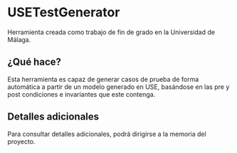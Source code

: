 # USETestGenerator
Herramienta creada como trabajo de fin de grado en la Universidad de Málaga.

## ¿Qué hace?
Esta herramienta es capaz de generar casos de prueba de forma automática a partir de un modelo generado en USE, basándose en las pre y post condiciones e invariantes que este contenga.

## Detalles adicionales
Para consultar detalles adicionales, podrá dirigirse a la memoria del proyecto.
